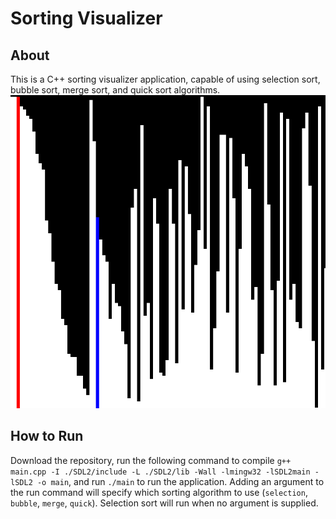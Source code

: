 # Sorting Visualizer
## About
This is a C++ sorting visualizer application, capable of using selection sort, bubble sort, merge sort, and quick sort algorithms.
![example 1](https://github.com/JaydenNikifork/SortingVisualizer/blob/master/Screenshot1.png?raw=true)
## How to Run
Download the repository, run the following command to compile `g++ main.cpp -I ./SDL2/include -L ./SDL2/lib -Wall -lmingw32 -lSDL2main -lSDL2 -o main`, and run `./main` to run the application. Adding an argument to the run command will specify which sorting algorithm to use (`selection`, `bubble`, `merge`, `quick`). Selection sort will run when no argument is supplied.